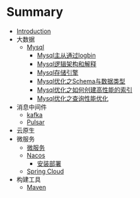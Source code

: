# Summary

* [Introduction](README.md)
* 大数据
    * [Mysql](docs/mysql/index.md)
        * [Mysql主从通过logbin](docs/mysql/Mysql主从通过logbin.md)
        * [Mysql逻辑架构和解释](docs/mysql/Mysql逻辑架构.md)
        * [Mysql存储引擎](docs/mysql/Mysql存储引擎.md)
        * [Mysql优化之Schema与数据类型](docs/mysql/Mysql优化之Schema与数据类型.md)
        * [Mysql优化之如何创建高性能的索引](docs/mysql/Mysql优化之如何创建高性能的索引.md)
        * [Mysql优化之查询性能优化](docs/mysql/Mysql优化之查询性能优化.md)
* 消息中间件
    * [kafka](docs/kafka/index.md)
    * [Pulsar](docs/Pulsar/index.md)
* 云原生
* 微服务
    * [微服务](docs/Microservice/index.md)
    * [Nacos](docs/Nacos/index.md)
        * [安装部署](docs/Nacos/install.md)
    * [Spring Cloud](docs/kafka/index.md)
* 构建工具
  * [Maven](docs/Maven/index.md)

